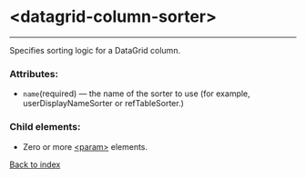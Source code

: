 # \<datagrid-column-sorter>

---

Specifies sorting logic for a DataGrid column.

### Attributes:
* `name`(required) &mdash; the name of the sorter to use (for example, userDisplayNameSorter or refTableSorter.)

### Child elements:
* Zero or more [\<param>](./param.md) elements.

[Back to index](./README.md)